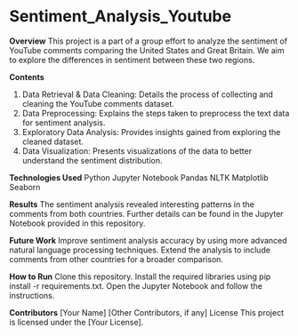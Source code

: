 # Sentiment_Analysis_Youtube

**Overview**
This project is a part of a group effort to analyze the sentiment of YouTube comments comparing the United States and Great Britain. We aim to explore the differences in sentiment between these two regions.

**Contents**
1. Data Retrieval & Data Cleaning: Details the process of collecting and cleaning the YouTube comments dataset.
2. Data Preprocessing: Explains the steps taken to preprocess the text data for sentiment analysis.
3. Exploratory Data Analysis: Provides insights gained from exploring the cleaned dataset.
4. Data Visualization: Presents visualizations of the data to better understand the sentiment distribution.


**Technologies Used**
Python
Jupyter Notebook
Pandas
NLTK
Matplotlib
Seaborn

**Results**
The sentiment analysis revealed interesting patterns in the comments from both countries. Further details can be found in the Jupyter Notebook provided in this repository.

**Future Work**
Improve sentiment analysis accuracy by using more advanced natural language processing techniques.
Extend the analysis to include comments from other countries for a broader comparison.

**How to Run**
Clone this repository.
Install the required libraries using pip install -r requirements.txt.
Open the Jupyter Notebook and follow the instructions.

**Contributors**
[Your Name]
[Other Contributors, if any]
License
This project is licensed under the [Your License].
